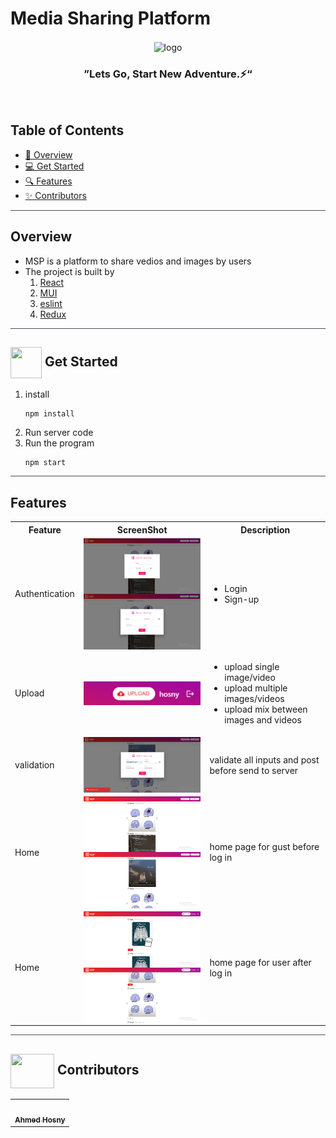 <div align= >
   

# Media Sharing Platform


</div>
<div align="center">
   <img align="center"  width="675px" src="https://user-images.githubusercontent.com/71986226/210291217-ebbf139b-a191-4300-b135-97b24414f7b4.gif" alt="logo">


### ”Lets Go, Start New Adventure.⚡“
   
</div>
 
<p align="center"> 
    <br> 
</p>

## Table of Contents

- <a href ="#about"> 📙 Overview</a>
- <a href ="#started"> 💻 Get Started</a>
- <a href ="#features"> 🔍 Features</a>
- <a href ="#contributors"> ✨ Contributors</a>
<hr style="background-color: #4b4c60"></hr>

## Overview <a id = "about"></a>

<ul>
<li>
MSP is a platform to share vedios and images by users 
</li>
<li>The project is built by
<ol>

<li>
<a href="https://reactjs.org/docs/getting-started.html">React</a> 
</li>
<li>
<a href="https://mui.com/material-ui/getting-started/overview/">MUI</a>
</li>
<li>
<a href="https://eslint.org/">eslint</a>
</li>
<li>
<a href="https://redux.js.org/">Redux</a>
</li>
</ol>
</li>
</ul>
<hr style="background-color: #4b4c60"></hr>

## <img  align= center width=50px height=50px src="https://c.tenor.com/HgX89Yku5V4AAAAi/to-the-moon.gif"> Get Started <a id = "started"></a>

<ol>
<li>install 

<br>

```
npm install
```

</li>
<li>Run server code

</li>
<li>Run the program

<br>

```
npm start
```
</li>
</ol>
<hr style="background-color: #4b4c60"></hr>

## Features  <a id ="features"></a>

<table align="center;">
<tr>
<th width=20%>Feature</th>
<th width=40%>ScreenShot</th>
<th>Description</th>
</tr>
<tr>
<td>
 Authentication
</td>
<td>

   <img align="center"  src="Readme Media\login.png" alt="logo">
   <img align="center"  src="Readme Media\signup.png" alt="logo">
</td>
<td>
<ul>
<li>Login</li>
<li>Sign-up</li>
</ul>
</td>
</tr>
<tr>
<td> Upload </td>
<td>

<img align="center" src="Readme Media\upload.png" alt="logo">
</td>
<td>

<ul>
<li>upload single image/video</li>
<li>upload multiple images/videos</li>
<li>upload mix between images and videos</li>
</ul>
</td>
</tr>
<tr>
<td>validation</td>
<td>

   <img align="center"   src="Readme Media\validation.png" alt="logo">
</td>
<td><p>validate all inputs and post before send to server</p> 
</td>
</tr>
<tr>
<td> Home </td>
<td>

<img align="center" src="Readme Media\home.png" alt="logo">
<img align="center" src="Readme Media\homeVideo.png" alt="logo">
</td>
<td>
<p>home page for gust before log in</p>
</td>
</tr>
</tr>
<tr>
<td> Home </td>
<td>

<img align="center" src="Readme Media\userHome.png" alt="logo">
<img align="center" src="Readme Media\userHome2.png" alt="logo">
</td>
<td>
<p>home page for user after log in</p>
</td>
</tr>
<tr>
</table>

<hr style="background-color: #4b4c60"></hr>

## <img  align="center" width= 70px height =55px src="https://media0.giphy.com/media/Xy702eMOiGGPzk4Zkd/giphy.gif?cid=ecf05e475vmf48k83bvzye3w2m2xl03iyem3tkuw2krpkb7k&rid=giphy.gif&ct=s"> Contributors <a id ="contributors"></a>

<table align="center" >
  <tr>
      <td align="center"><a href="https://github.com/AhmedHosny2024"><img src="https://avatars.githubusercontent.com/u/76389601?v=4" width="150px;" alt=""/><br /><sub><b>Ahmed Hosny</b></sub></a><br /></td>
  </tr>
</table>
